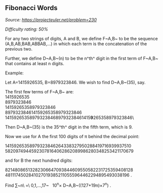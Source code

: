 Fibonacci Words
---------------

*Source: https://projecteuler.net/problem=230*


*Difficulty rating: 50%*

For any two strings of digits, A and B, we define F~A,B~ to be the
sequence (A,B,AB,BAB,ABBAB,...) in which each term is the concatenation
of the previous two.

Further, we define D~A,B~(n) to be the n^th^ digit in the first term of
F~A,B~ that contains at least n digits.

Example:

Let A=1415926535, B=8979323846. We wish to find D~A,B~(35), say.

The first few terms of F~A,B~ are:\
 1415926535\
 8979323846\
 14159265358979323846\
 897932384614159265358979323846\
 1415926535897932384689793238461415**9**265358979323846\

Then D~A,B~(35) is the 35^th^ digit in the fifth term, which is 9.

Now we use for A the first 100 digits of π behind the decimal point:

14159265358979323846264338327950288419716939937510\
 58209749445923078164062862089986280348253421170679

and for B the next hundred digits:

82148086513282306647093844609550582231725359408128\
 48111745028410270193852110555964462294895493038196 .

Find ∑~n\\ =\\ 0,1,...,17~   10<sup>n</sup>× D~A,B~((127+19n)×7<sup>n</sup>) .
